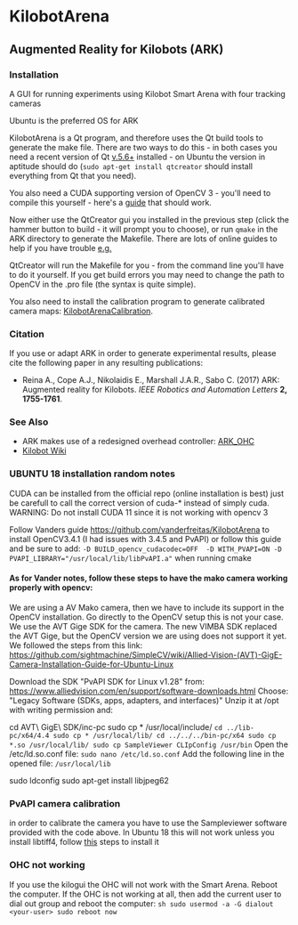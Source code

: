 # KilobotArena
## Augmented Reality for Kilobots (ARK)
### Installation

A GUI for running experiments using Kilobot Smart Arena with four tracking cameras

Ubuntu is the preferred OS for ARK

KilobotArena is a Qt program, and therefore uses the Qt build tools to generate the make file. There are two ways to do this - in both cases you need a recent version of Qt [v.5.6+](www.qt.io) installed - on Ubuntu the version in aptitude should do (`sudo apt-get install qtcreator` should install everything from Qt that you need).

You also need a CUDA supporting version of OpenCV 3 - you'll need to compile this yourself - here's a [guide](https://gist.github.com/filitchp/5645d5eebfefe374218fa2cbf89189aa) that should work. 

Now either use the QtCreator gui you installed in the previous step (click the hammer button to build - it will prompt you to choose), or run `qmake` in the ARK directory to generate the Makefile. There are lots of online guides to help if you have trouble [e.g.](http://doc.qt.io/qtcreator/creator-building-targets.html)

QtCreator will run the Makefile for you - from the command line you'll have to do it yourself. If you get build errors you may need to change the path to OpenCV in the .pro file (the syntax is quite simple).

You also need to install the calibration program to generate calibrated camera maps: [KilobotArenaCalibration](https://github.com/DiODeProject/KilobotArenaCalibration).

### Citation

If you use or adapt ARK in order to generate experimental results, please cite the following paper in any resulting publications:

* Reina A., Cope A.J., Nikolaidis E., Marshall J.A.R., Sabo C. (2017) ARK: Augmented reality for Kilobots. *IEEE Robotics and Automation Letters* **2, 1755-1761**.

### See Also

* ARK makes use of a redesigned overhead controller: [ARK_OHC](https://github.com/DiODeProject/ARK_OHC)
* [Kilobot Wiki](http://diode.group.shef.ac.uk/kilobots/index.php/Kilobots)

### UBUNTU 18 installation random notes
CUDA can be installed from the official repo (online installation is best) just be carefull to call the correct version of cuda-* instead of simply cuda. 
WARNING: Do not install CUDA 11 since it is not working with opencv 3

Follow Vanders guide https://github.com/vanderfreitas/KilobotArena to install OpenCV3.4.1 (I had issues with 3.4.5 and PvAPI) or follow this guide and be sure to add:
``
-D BUILD_opencv_cudacodec=OFF 
-D WITH_PVAPI=ON
-D PVAPI_LIBRARY="/usr/local/lib/libPvAPI.a"
``
when running cmake

#### As for Vander notes, follow these steps to have the mako camera working properly with opencv:
We are using a AV Mako camera, then we have to include its support in the OpenCV installation. Go directly to the OpenCV setup this is not your case.
We use the AVT Gige SDK for the camera. The new VIMBA SDK replaced the AVT Gige, but the OpenCV version we are using does not support it yet.
We followed the steps from this link: https://github.com/sightmachine/SimpleCV/wiki/Allied-Vision-(AVT)-GigE-Camera-Installation-Guide-for-Ubuntu-Linux

Download the SDK "PvAPI SDK for Linux v1.28" from: https://www.alliedvision.com/en/support/software-downloads.html
Choose: "Legacy Software (SDKs, apps, adapters, and interfaces)"
Unzip it at /opt with writing permission and:

cd AVT\ GigE\ SDK/inc-pc
sudo cp * /usr/local/include/
``
cd ../lib-pc/x64/4.4
sudo cp * /usr/local/lib/
cd ../../../bin-pc/x64
sudo cp *.so /usr/local/lib/
sudo cp SampleViewer CLIpConfig /usr/bin
``
Open the /etc/ld.so.conf file:
``
sudo nano /etc/ld.so.conf
``
Add the following line in the opened file:
``
/usr/local/lib
``

sudo ldconfig
sudo apt-get install libjpeg62

### PvAPI camera calibration
in order to calibrate the camera you have to use the Sampleviewer software provided with the code above. 
In Ubuntu 18 this will not work unless you install libtiff4, follow [this](https://tutorialforlinux.com/2018/10/10/how-to-install-libtiff4-libtiff4-dev-for-ubuntu-18-04-bionicl-gnulinux-easy-guide/3/) steps to install it


### OHC not working
If you use the kilogui the OHC will not work with the Smart Arena. Reboot the computer.
If the OHC is not working at all, then add the current user to dial out group and reboot the computer:
``sh
sudo usermod -a -G dialout <your-user>
sudo reboot now
``
